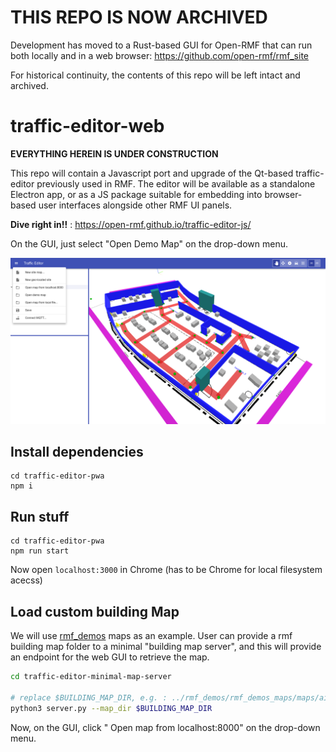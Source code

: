 # THIS REPO IS NOW ARCHIVED

Development has moved to a Rust-based GUI for Open-RMF that can run both locally and in a web browser:
https://github.com/open-rmf/rmf_site

For historical continuity, the contents of this repo will be left intact and archived.

# traffic-editor-web

**EVERYTHING HEREIN IS UNDER CONSTRUCTION**

This repo will contain a Javascript port and upgrade of the Qt-based traffic-editor previously used in RMF.
The editor will be available as a standalone Electron app, or as a JS package suitable for embedding into browser-based user interfaces alongside other RMF UI panels.


**Dive right in!!** : https://open-rmf.github.io/traffic-editor-js/

On the GUI, just select "Open Demo Map" on the drop-down menu. 

![](webpage_view.png)

## Install dependencies

```
cd traffic-editor-pwa
npm i
```

## Run stuff
```
cd traffic-editor-pwa
npm run start
```
Now open `localhost:3000` in Chrome (has to be Chrome for local filesystem acecss)

## Load custom building Map

We will use [rmf_demos](https://github.com/open-rmf/rmf_demos) maps as an example.
User can provide a rmf building map folder to a minimal "building map server", and this will provide an endpoint for the web GUI to retrieve the map.

```bash
cd traffic-editor-minimal-map-server

# replace $BUILDING_MAP_DIR, e.g. : ../rmf_demos/rmf_demos_maps/maps/airport_terminal/
python3 server.py --map_dir $BUILDING_MAP_DIR
```

Now, on the GUI, click " Open map from localhost:8000" on the drop-down menu.
